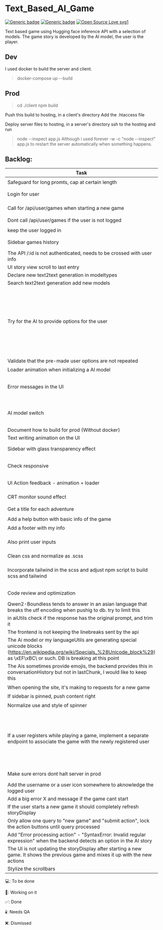 # Text_Based_AI_Game
[![Generic badge](https://img.shields.io/badge/Version-1.0-blue.svg)](https://shields.io/)
[![Generic badge](https://img.shields.io/badge/Mantained-No-red.svg)](https://shields.io/)
[![Open Source Love svg1](https://badges.frapsoft.com/os/v1/open-source.svg?v=103)](https://github.com/ellerbrock/open-source-badges/)



Text based game using Hugging face inference API with a selection of models.
The game story is developed by the AI model, the user is the player.


## Dev
I used docker to build the server and client.
> docker-compose up --build

## Prod
> cd ./client 
> npm build

Push this build to hosting, in a client's directory
Add the .htaccess file

Deploy server files to hosting, in a server's directory
ssh to the hosting and run
> node --inspect app.js
Although i used 
> forever -w -c "node --inspect" app.js
to restart the server automatically when something happens.


## Backlog:
| Task          | Front/Back        | Status        | Dependencies / Notes        |
| ------------- | ------------- | ------------- | ------------------- |
| Safeguard for long promts, cap at certain length | back/aiutils | 🕯️ |  |
| Login for user | front | 🕯️ | It's working but I would like to keep on testing it |
| Call for /api/user/games when starting a new game | front | 🕯️ | It's working but I would like to keep on testing it |
| Dont call /api/user/games if the user is not logged | front | 🕯️ |  |
| keep the user logged in | front | 💻 |  |
| Sidebar games history | front | 💻 | it's not calling the API for the user games |
| The API /:id is not authenticated, needs to be crossed with user info | back | 💻 | Login for user |
| UI story view scroll to last entry | front | ✅️ |  |
| Declare new text2text generation in modeltypes | back | ✅️ |  |
| Search text2text generation add new models |  | ✅️ |  |
| Try for the AI to provide options for the user | back/aiUtils | 💻 | The extractStoryAndOptions in aiutils tryes to catch options fron the ai story and provides presets if unable. It barely works and would be good to expand it with different empirically tested ways that the AIs define options |
| Validate that the pre-made user options are not repeated | back/aiutils | 🕯️ |  |
| Loader animation when initializing a AI model | front | ✅️ | |
| Error messages in the UI | front | 💻 | Partially implemented, should add a "close" button to the error notifs |
| AI model switch | front | 🕯️ | Pending to implement a tooltip to show ai model comment and type, or some UI structure for it |
| Document how to build for prod (Without docker) |  | ✅️ | finish the dev first |
| Text writing animation on the UI | front | ✅️ | |
| Sidebar with glass transparency effect | front | ❌ | It will look too messy with the overall styles |
| Check responsive | front | 💻 | Height error with overflow of the storydisplay.
| UI Action feedback - animation + loader | front | 💻 | Check if tailwind has something |
| CRT monitor sound effect | front | 💻 | Investigate sonorization options |
| Get a title for each adventure | back/aiutils | 🕯️ | could be improved |
| Add a help button with basic info of the game | front | 💻 |  |
| Add a footer with my info | front | ✅️ |  |
| Also print user inputs | front | ✅️ | Back should provide both user action and story |
| Clean css and normalize as .scss | front | ✅️ |  |
| Incorporate tailwind in the scss and adjust npm script to build scss and tailwind | front | ❌ | tailwind cannot compile sass, i've optimized a little bit and kept it separated |
| Code review and optimization | front and back | 💻 | have a happily functional prototype |
| Qwen2-Boundless tends to answer in an asian language that breaks the utf encoding when pushig to db. try to limit this | back | ✅️ |  |
| in aiUtils check if the response has the original prompt, and trim it | back | ✅️ |  |
| The frontend is not keeping the linebreaks sent by the api | front | ✅️ |  |
| The Ai model or my languageUtils are generating special unicode blocks (https://en.wikipedia.org/wiki/Specials_%28Unicode_block%29) as \xEF\xBC\ or such. DB is breaking at this point | back/aiutils | 🕯️ |  |
| The Ais sometimes provide emojis, the backend provides this in conversationHistory but not in lastChunk, I would like to keep this | back/aiutils | 🕯️ |  |
| When opening the site, it's making to requests for a new game | front | 🕯️ |  |
| If sidebar is pinned, push content right | front | ✅️ |  |
| Normalize use and style of spinner | front | 💻 |  |
| If a user registers while playing a game, implement a separate endpoint to associate the game with the newly registered user | front+back | 🕯️ |  take the game's publicId and the user's ID, then updates the game's userId field. This endpoint should be called after successful user registration if there's an active game. |
| Make sure errors dont halt server in prod | front + back | 💻 |  |
| Add the username or a user icon somewhere to aknowledge the logged user | front | 💻 |  |
| Add a big error X and message if the game cant start | front | ❌ |  |
| If the user starts a new game it should completely refresh storyDisplay | front | 🕯️ |  |
| Only allow one query to "new game" and "submit action", lock the action buttons until query processed | front | 🕯️ |  |
| Add "Error processing action" - "SyntaxError: Invalid regular expression" when the backend detects an option in the AI story | backend | 💻 |  |
| The UI is not updating the storyDisplay after starting a new game. It shows the previous game and mixes it up with the new actions | Frontend | ✅️ |  |
| Stylize the scrollbars | Frontend | ✅️ |  |


💻: To be done

🔨: Working on it

✅️: Done

🕯️: Needs QA

❌: Dismissed
